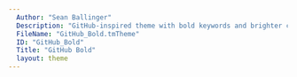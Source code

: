 ```yaml
---
  Author: "Sean Ballinger"
  Description: "GitHub-inspired theme with bold keywords and brighter colors."
  FileName: "GitHub_Bold.tmTheme"
  ID: "GitHub_Bold"
  Title: "GitHub Bold"
  layout: theme
---
```

  
